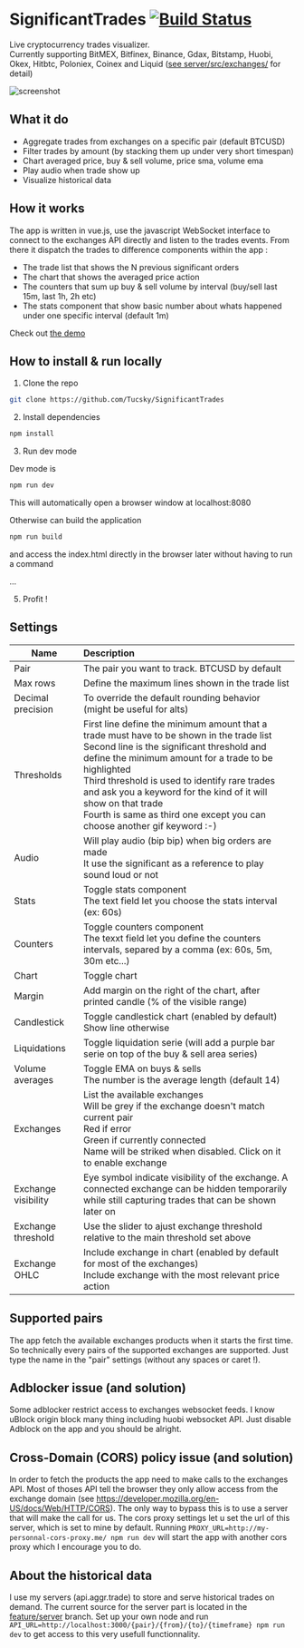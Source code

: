 # SignificantTrades [![Build Status](https://travis-ci.org/Tucsky/SignificantTrades.svg?branch=master)](https://travis-ci.org/Tucsky/SignificantTrades)
Live cryptocurrency trades visualizer.<br>
Currently supporting BitMEX, Bitfinex, Binance, Gdax, Bitstamp, Huobi, Okex, Hitbtc, Poloniex, Coinex and Liquid ([see server/src/exchanges/](server/src/exchanges) for detail)

![screenshot](https://aggr.trade/preview.gif)

## What it do
- Aggregate trades from exchanges on a specific pair (default BTCUSD)
- Filter trades by amount (by stacking them up under very short timespan)
- Chart averaged price, buy & sell volume, price sma, volume ema
- Play audio when trade show up
- Visualize historical data

## How it works
The app is written in vue.js, use the javascript WebSocket interface to connect to the exchanges API directly and listen to the trades events. From there it dispatch the trades to difference components within the app :
- The trade list that shows the N previous significant orders
- The chart that shows the averaged price action
- The counters that sum up buy & sell volume by interval (buy/sell last 15m, last 1h, 2h etc)
- The stats component that show basic number about whats happened under one specific interval (default 1m)

Check out [the demo](https://aggr.trade/)

## How to install & run locally
1. Clone the repo

```bash
git clone https://github.com/Tucsky/SignificantTrades
```

2. Install dependencies

```bash
npm install
```

3. Run dev mode

Dev mode is
```bash
npm run dev
```
This will automatically open a browser window at localhost:8080

Otherwise can build the application
```bash
npm run build
```
and access the index.html directly in the browser later without having to run a command

...

5. Profit !

## Settings
|Name|Description|
|----|:-----------|
|Pair|The pair you want to track. BTCUSD by default| 
|Max rows|Define the maximum lines shown in the trade list| 
|Decimal precision|To override the default rounding behavior (might be useful for alts)| 
|Thresholds|First line define the minimum amount that a trade must have to be shown in the trade list<br>Second line is the significant threshold and define the minimum amount for a trade to be highlighted<br>Third threshold is used to identify rare trades and ask you a keyword for the kind of it will show on that trade<br>Fourth is same as third one except you can choose another gif keyword :-)|
|Audio|Will play audio (bip bip) when big orders are made<br>It use the significant as a reference to play sound loud or not|
|Stats|Toggle stats component<br>The text field let you choose the stats interval (ex: 60s)|
|Counters|Toggle counters component<br>The texxt field let you define the counters intervals, separed by a comma (ex: 60s, 5m, 30m etc...)|
|Chart|Toggle chart|
|Margin|Add margin on the right of the chart, after printed candle (% of the visible range)|
|Candlestick|Toggle candlestick chart (enabled by default)<br>Show line otherwise|
|Liquidations|Toggle liquidation serie (will add a purple bar serie on top of the buy & sell area series)|
|Volume averages|Toggle EMA on buys & sells<br>The number is the average length (default 14)|
|Exchanges|List the available exchanges<br>Will be grey if the exchange doesn't match current pair<br>Red if error<br>Green if currently connected<br>Name will be striked when disabled. Click on it to enable exchange|
|Exchange visibility|Eye symbol indicate visibility of the exchange. A connected exchange can be hidden temporarily while still capturing trades that can be shown later on|
|Exchange threshold|Use the slider to ajust exchange threshold relative to the main threshold set above|
|Exchange OHLC|Include exchange in chart (enabled by default for most of the exchanges)<br>Include exchange with the most relevant price action|

## Supported pairs
The app fetch the available exchanges products when it starts the first time. So technically every pairs of the supported exchanges are supported. Just type the name in the "pair" settings (without any spaces or caret !).

## Adblocker issue (and solution)
Some adblocker restrict access to exchanges websocket feeds.
I know uBlock origin block many thing including huobi websocket API.
Just disable Adblock on the app and you should be alright.

## Cross-Domain (CORS) policy issue (and solution)
In order to fetch the products the app need to make calls to the exchanges API. Most of thoses API tell the browser they only allow access from the exchange domain (see https://developer.mozilla.org/en-US/docs/Web/HTTP/CORS). The only way to bypass this is to use a server that will make the call for us. The cors proxy settings let u set the url of this server, which is set to mine by default.
Running `PROXY_URL=http://my-personnal-cors-proxy.me/ npm run dev` will start the app with another cors proxy which I encourage you to do.

## About the historical data
I use my servers (api.aggr.trade) to store and serve historical trades on demand.
The current source for the server part is located in the [feature/server](https://github.com/Tucsky/SignificantTrades/tree/feature/server) branch.
Set up your own node and run `API_URL=http://localhost:3000/{pair}/{from}/{to}/{timeframe} npm run dev` to get access to this very usefull functionnality.
